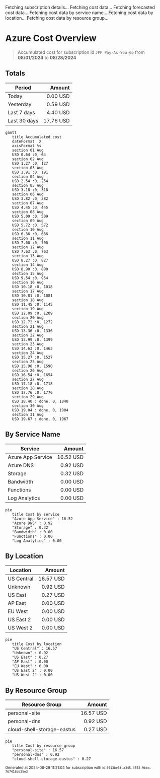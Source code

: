 Fetching subscription details...
Fetching cost data...
Fetching forecasted cost data...
Fetching cost data by service name...
Fetching cost data by location...
Fetching cost data by resource group...
# Azure Cost Overview

> Accumulated cost for subscription id `JPF Pay-As-You-Go` from **08/01/2024** to **08/28/2024**

## Totals

|Period|Amount|
|---|---:|
|Today|0.00 USD|
|Yesterday|0.59 USD|
|Last 7 days|4.40 USD|
|Last 30 days|17.76 USD|

```mermaid
gantt
   title Accumulated cost
   dateFormat  X
   axisFormat %s
   section 01 Aug
   USD 0.64 :0, 64
   section 02 Aug
   USD 1.27 :0, 127
   section 03 Aug
   USD 1.91 :0, 191
   section 04 Aug
   USD 2.54 :0, 254
   section 05 Aug
   USD 3.18 :0, 318
   section 06 Aug
   USD 3.82 :0, 382
   section 07 Aug
   USD 4.45 :0, 445
   section 08 Aug
   USD 5.09 :0, 509
   section 09 Aug
   USD 5.72 :0, 572
   section 10 Aug
   USD 6.36 :0, 636
   section 11 Aug
   USD 7.00 :0, 700
   section 12 Aug
   USD 7.63 :0, 763
   section 13 Aug
   USD 8.27 :0, 827
   section 14 Aug
   USD 8.90 :0, 890
   section 15 Aug
   USD 9.54 :0, 954
   section 16 Aug
   USD 10.18 :0, 1018
   section 17 Aug
   USD 10.81 :0, 1081
   section 18 Aug
   USD 11.45 :0, 1145
   section 19 Aug
   USD 12.09 :0, 1209
   section 20 Aug
   USD 12.72 :0, 1272
   section 21 Aug
   USD 13.36 :0, 1336
   section 22 Aug
   USD 13.99 :0, 1399
   section 23 Aug
   USD 14.63 :0, 1463
   section 24 Aug
   USD 15.27 :0, 1527
   section 25 Aug
   USD 15.90 :0, 1590
   section 26 Aug
   USD 16.54 :0, 1654
   section 27 Aug
   USD 17.18 :0, 1718
   section 28 Aug
   USD 17.76 :0, 1776
   section 29 Aug
   USD 18.40 : done, 0, 1840
   section 30 Aug
   USD 19.04 : done, 0, 1904
   section 31 Aug
   USD 19.67 : done, 0, 1967
```

## By Service Name

|Service|Amount|
|---|---:|
|Azure App Service|16.52 USD|
|Azure DNS|0.92 USD|
|Storage|0.32 USD|
|Bandwidth|0.00 USD|
|Functions|0.00 USD|
|Log Analytics|0.00 USD|

```mermaid
pie
   title Cost by service
   "Azure App Service" : 16.52
   "Azure DNS" : 0.92
   "Storage" : 0.32
   "Bandwidth" : 0.00
   "Functions" : 0.00
   "Log Analytics" : 0.00
```

## By Location

|Location|Amount|
|---|---:|
|US Central|16.57 USD|
|Unknown|0.92 USD|
|US East|0.27 USD|
|AP East|0.00 USD|
|EU West|0.00 USD|
|US East 2|0.00 USD|
|US West 2|0.00 USD|

```mermaid
pie
   title Cost by location
   "US Central" : 16.57
   "Unknown" : 0.92
   "US East" : 0.27
   "AP East" : 0.00
   "EU West" : 0.00
   "US East 2" : 0.00
   "US West 2" : 0.00
```

## By Resource Group

|Resource Group|Amount|
|---|---:|
|personal-site|16.57 USD|
|personal-dns|0.92 USD|
|cloud-shell-storage-eastus|0.27 USD|

```mermaid
pie
   title Cost by resource group
   "personal-site" : 16.57
   "personal-dns" : 0.92
   "cloud-shell-storage-eastus" : 0.27
```

<sup>Generated at 2024-08-29 11:21:04 for subscription with id `4913be3f-a345-4652-9bba-767418dd25e3`</sup>

